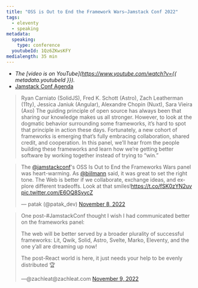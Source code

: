 ```yaml
---
title: "OSS is Out to End the Framework Wars—Jamstack Conf 2022"
tags:
  - eleventy
  - speaking
metadata:
  speaking:
    type: conference
  youtubeId: 1Qz6ZKwsKFY
medialength: 35 min
---
```

<div class="fullwidth"><youtube-lite-player @slug="{{ metadata.youtubeId }}" @label="{{ title }}"></youtube-lite-player></div>

* _The [video is on YouTube](https://www.youtube.com/watch?v={{ metadata.youtubeId }})._
* [Jamstack Conf Agenda](https://jamstack.org/conf/agenda/panel-oss-is-out-to-end-the-framework-wars/)

> Ryan Carniato (SolidJS), Fred K. Schott (Astro), Zach Leatherman (11ty), Jessica Janiuk (Angular), Alexandre Chopin (Nuxt), Sara Vieira (Axo)
> The guiding principle of open source has always been that sharing our knowledge makes us all stronger. However, to look at the dogmatic behavior surrounding some frameworks, it’s hard to spot that principle in action these days.
> Fortunately, a new cohort of frameworks is emerging that’s fully embracing collaboration, shared credit, and cooperation. In this panel, we’ll hear from the people building these frameworks and learn how we’re getting better software by working together instead of trying to “win.”

<blockquote class="twitter-tweet"><p lang="en" dir="ltr">The <a href="https://twitter.com/jamstackconf?ref_src=twsrc%5Etfw">@jamstackconf</a>&#39;s OSS Is Out to End the Frameworks Wars panel was heart-warming. As <a href="https://twitter.com/biilmann?ref_src=twsrc%5Etfw">@biilmann</a> said, it was great to set the right tone. The Web is better if we collaborate, exchange ideas, and explore different tradeoffs. Look at that smiles!<a href="https://t.co/fSK0zYN2uv">https://t.co/fSK0zYN2uv</a> <a href="https://t.co/E6OQ8SvycZ">pic.twitter.com/E6OQ8SvycZ</a></p>&mdash; patak (@patak_dev) <a href="https://twitter.com/patak_dev/status/1589944457784602626?ref_src=twsrc%5Etfw">November 8, 2022</a></blockquote>


<blockquote>
  <p>One post-#JamstackConf thought I wish I had communicated better on the frameworks panel:</p>
  <p>The web will be better served by a broader plurality of successful frameworks: Lit, Qwik, Solid, Astro, Svelte, Marko, Eleventy, and the one y’all are dreaming up now!</p>
  <p>The post-React world is here, it just needs your help to be evenly distributed 🏆</p>
  —@zachleat@zachleat.com <a href="https://fediverse.zachleat.com/@zachleat/109314556674987068">November 9, 2022</a>
</blockquote>
